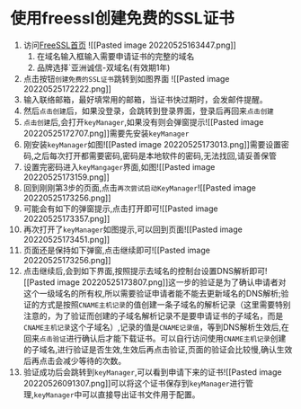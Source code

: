 # 使用freessl创建免费的SSL证书
1. 访问[FreeSSL首页](https://freessl.cn/)
	![[Pasted image 20220525163447.png]]
	1. 在域名输入框输入需要申请证书的完整的域名
	2. 品牌选择`亚洲诚信-双域名(有效期1年)
2. 点击按钮`创建免费的SSL证书`跳转到如图界面
![[Pasted image 20220525172222.png]]
3. 输入联络邮箱，最好填常用的邮箱，当证书快过期时，会发邮件提醒。
4. 然后`点击创建`后，如果没登录，会跳转到登录界面，登录后再回来`点击创建`
5. `点击创建`后,会打开`keyManager`,如果没有则会弹窗提示![[Pasted image 20220525172707.png]]需要先安装`keyManager`
6. 刚安装`keyManager`如图![[Pasted image 20220525173013.png]]需要设置密码,之后每次打开都需要密码,密码是本地软件的密码,无法找回,请妥善保管
7. 设置完密码进入`keyMangager`界面,如图![[Pasted image 20220525173159.png]]
8. 回到刚刚第3步的页面,点击`再次尝试启动KeyManager`![[Pasted image 20220525173256.png]]
9. 可能会有如下的弹窗提示,点击打开即可![[Pasted image 20220525173357.png]]
10. 再次打开了`keyManager`如图提示,可以回到页面![[Pasted image 20220525173451.png]]
11. 页面还是保持如下弹窗,点击继续即可![[Pasted image 20220525173256.png]]
12. 点击继续后,会到如下界面,按照提示去域名的控制台设置DNS解析即可![[Pasted image 20220525173807.png]]这一步的验证是为了确认申请者对这个一级域名的所有权,所以需要验证申请者能不能去更新域名的DNS解析;验证的方式是按照`CNAME主机记录`的值创建一条子域名的解析记录（这里需要特别注意的，为了验证而创建的子域名解析记录不是要申请证书的子域名，而是`CNAME主机记录`这个子域名）,记录的值是`CNAME记录值`，等到DNS解析生效后,在回来`点击验证`进行确认后才能下载证书。可以自行访问使用`CNAME主机记录`创建的子域名,进行验证是否生效,生效后再点击验证,页面的验证会比较慢,确认生效后再点击会减少等待的次数。
13. 验证成功后会跳转到`keyManager`,可以看到申请下来的证书![[Pasted image 20220526091307.png]]可以将这个证书保存到`keyManager`进行管理,`keyManager`中可以直接导出证书文件用于配置。